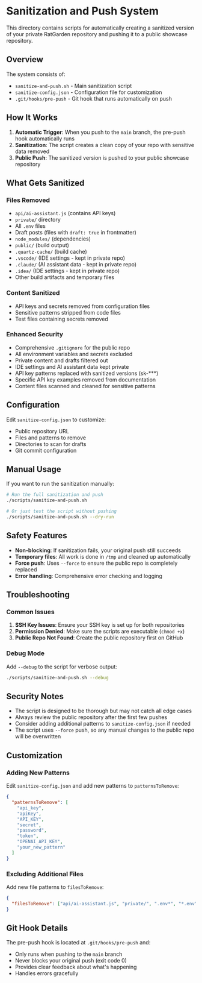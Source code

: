 # Sanitization and Push System

This directory contains scripts for automatically creating a sanitized version of your private RatGarden repository and pushing it to a public showcase repository.

## Overview

The system consists of:

- `sanitize-and-push.sh` - Main sanitization script
- `sanitize-config.json` - Configuration file for customization
- `.git/hooks/pre-push` - Git hook that runs automatically on push

## How It Works

1. **Automatic Trigger**: When you push to the `main` branch, the pre-push hook automatically runs
2. **Sanitization**: The script creates a clean copy of your repo with sensitive data removed
3. **Public Push**: The sanitized version is pushed to your public showcase repository

## What Gets Sanitized

### Files Removed

- `api/ai-assistant.js` (contains API keys)
- `private/` directory
- All `.env` files
- Draft posts (files with `draft: true` in frontmatter)
- `node_modules/` (dependencies)
- `public/` (build output)
- `.quartz-cache/` (build cache)
- `.vscode/` (IDE settings - kept in private repo)
- `.claude/` (AI assistant data - kept in private repo)
- `.idea/` (IDE settings - kept in private repo)
- Other build artifacts and temporary files

### Content Sanitized

- API keys and secrets removed from configuration files
- Sensitive patterns stripped from code files
- Test files containing secrets removed

### Enhanced Security

- Comprehensive `.gitignore` for the public repo
- All environment variables and secrets excluded
- Private content and drafts filtered out
- IDE settings and AI assistant data kept private
- API key patterns replaced with sanitized versions (sk-\*\*\*)
- Specific API key examples removed from documentation
- Content files scanned and cleaned for sensitive patterns

## Configuration

Edit `sanitize-config.json` to customize:

- Public repository URL
- Files and patterns to remove
- Directories to scan for drafts
- Git commit configuration

## Manual Usage

If you want to run the sanitization manually:

```bash
# Run the full sanitization and push
./scripts/sanitize-and-push.sh

# Or just test the script without pushing
./scripts/sanitize-and-push.sh --dry-run
```

## Safety Features

- **Non-blocking**: If sanitization fails, your original push still succeeds
- **Temporary files**: All work is done in `/tmp` and cleaned up automatically
- **Force push**: Uses `--force` to ensure the public repo is completely replaced
- **Error handling**: Comprehensive error checking and logging

## Troubleshooting

### Common Issues

1. **SSH Key Issues**: Ensure your SSH key is set up for both repositories
2. **Permission Denied**: Make sure the scripts are executable (`chmod +x`)
3. **Public Repo Not Found**: Create the public repository first on GitHub

### Debug Mode

Add `--debug` to the script for verbose output:

```bash
./scripts/sanitize-and-push.sh --debug
```

## Security Notes

- The script is designed to be thorough but may not catch all edge cases
- Always review the public repository after the first few pushes
- Consider adding additional patterns to `sanitize-config.json` if needed
- The script uses `--force` push, so any manual changes to the public repo will be overwritten

## Customization

### Adding New Patterns

Edit `sanitize-config.json` and add new patterns to `patternsToRemove`:

```json
{
  "patternsToRemove": [
    "api_key",
    "apiKey",
    "API_KEY",
    "secret",
    "password",
    "token",
    "OPENAI_API_KEY",
    "your_new_pattern"
  ]
}
```

### Excluding Additional Files

Add new file patterns to `filesToRemove`:

```json
{
  "filesToRemove": ["api/ai-assistant.js", "private/", ".env*", "*.env", "your_sensitive_file.js"]
}
```

## Git Hook Details

The pre-push hook is located at `.git/hooks/pre-push` and:

- Only runs when pushing to the `main` branch
- Never blocks your original push (exit code 0)
- Provides clear feedback about what's happening
- Handles errors gracefully

